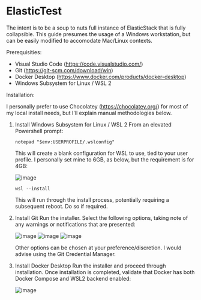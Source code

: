 # ElasticTest

The intent is to be a soup to nuts full instance of ElasticStack that is fully collapsible.  This guide presumes the usage of a Windows workstation, but can be easily modified to accomodate Mac/Linux contexts.

Prerequisities:

* Visual Studio Code (https://code.visualstudio.com/)
* Git (https://git-scm.com/download/win)
* Docker Desktop (https://www.docker.com/products/docker-desktop)
* Windows Subsystem for Linux / WSL 2

Installation:

I personally prefer to use Chocolatey (https://chocolatey.org/) for most of my local install needs, but I'll explain manual methodologies below.

1) Install Windows Subsystem for Linux / WSL 2
    From an elevated Powershell prompt:
    
    `notepad "$env:USERPROFILE/.wslconfig"`

    This will create a blank configuration for WSL to use, tied to your user profile.  I personally set mine to 6GB, as below, but the requirement is for 4GB:
    
    ![image](https://user-images.githubusercontent.com/30252277/137913348-39143db3-14ba-47d0-b11c-4189b39174b3.png)
    
    `wsl --install`
    
    This will run through the install process, potentially requiring a subsequent reboot.  Do so if required.
    
2) Install Git
    Run the installer.  Select the following options, taking note of any warnings or notifications that are presented:  
    
    ![image](https://user-images.githubusercontent.com/30252277/137911487-313352dc-968e-475a-bf90-c31f4db6ad8e.png)
    ![image](https://user-images.githubusercontent.com/30252277/137913857-b74e80ff-0e9d-415c-8a85-01f3cbc238a5.png)
    ![image](https://user-images.githubusercontent.com/30252277/137913888-fc45a990-390e-492a-a398-25b1b0388c78.png)

    Other options can be chosen at your preference/discretion.  I would advise using the Git Credential Manager.

3) Install Docker Desktop
     Run the installer and proceed through installation.  Once installation is completed, validate that Docker has both Docker Compose and WSL2 backend enabled:
     
     ![image](https://user-images.githubusercontent.com/30252277/137914822-143899ad-0d8c-4c05-95a7-f21c5efe7e5d.png)

     
